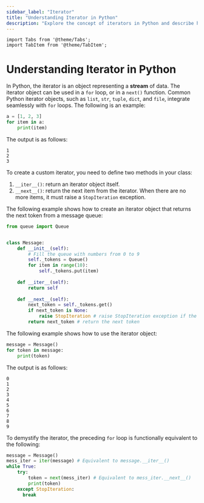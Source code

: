 ```yaml
---
sidebar_label: "Iterator"
title: "Understanding Iterator in Python"
description: "Explore the concept of iterators in Python and describe how to create and utilize custom iterator objects."
---
```


```mdx-code-block
import Tabs from '@theme/Tabs';
import TabItem from '@theme/TabItem';
```

# Understanding Iterator in Python

In Python, the iterator is an object representing a **stream** of data. The iterator object can be used in a `for` loop, or in a `next()` function. Common Python iterator objects, such as `list`, `str`, `tuple`, `dict`, and `file`, integrate seamlessly with `for` loops. The following is an example:

```python
a = [1, 2, 3]
for item in a:
    print(item)
```

The output is as follows:

```shell
1
2
3
```

To create a custom iterator, you need to define two methods in your class:

1. `__iter__()`: return an iterator object itself.
2. `__next__()`: return the next item from the iterator. When there are no more items, it must raise a `StopIteration` exception.

The following example shows how to create an iterator object that returns the next token from a message queue:

```python
from queue import Queue


class Message:
    def __init__(self):
        # Fill the queue with numbers from 0 to 9
        self._tokens = Queue()
        for item in range(10):
            self._tokens.put(item)
    
    def __iter__(self):
        return self
    
    def __next__(self):
        next_token = self._tokens.get()
        if next_token is None:
            raise StopIteration # raise StopIteration exception if the next_token is marked as None
        return next_token # return the next token
```

The following example shows how to use the iterator object:

```python
message = Message()
for token in message:
    print(token)
```

The output is as follows:

```shell
0
1
2
3
4
5
6
7
8
9
```

To demystify the iterator, the preceding `for` loop is functionally equivalent to the following:

```python
message = Message()
mess_iter = iter(message) # Equivalent to message.__iter__()
while True:
    try:
        token = next(mess_iter) # Equivalent to mess_iter.__next__()
        print(token)
    except StopIteration:
      break
```
